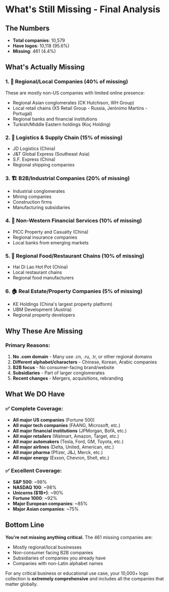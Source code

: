 # What's Still Missing - Final Analysis

## The Numbers
- **Total companies**: 10,579
- **Have logos**: 10,118 (95.6%)
- **Missing**: 461 (4.4%)

## What's Actually Missing

### 1. 🏢 Regional/Local Companies (40% of missing)
These are mostly non-US companies with limited online presence:
- Regional Asian conglomerates (CK Hutchison, WH Group)
- Local retail chains (X5 Retail Group - Russia, Jerónimo Martins - Portugal)
- Regional banks and financial institutions
- Turkish/Middle Eastern holdings (Koç Holding)

### 2. 🚚 Logistics & Supply Chain (15% of missing)
- JD Logistics (China)
- J&T Global Express (Southeast Asia)
- S.F. Express (China)
- Regional shipping companies

### 3. 🏗️ B2B/Industrial Companies (20% of missing)
- Industrial conglomerates
- Mining companies
- Construction firms
- Manufacturing subsidiaries

### 4. 🏦 Non-Western Financial Services (10% of missing)
- PICC Property and Casualty (China)
- Regional insurance companies
- Local banks from emerging markets

### 5. 🍜 Regional Food/Restaurant Chains (10% of missing)
- Hai Di Lao Hot Pot (China)
- Local restaurant chains
- Regional food manufacturers

### 6. 🏠 Real Estate/Property Companies (5% of missing)
- KE Holdings (China's largest property platform)
- UBM Development (Austria)
- Regional property developers

## Why These Are Missing

### Primary Reasons:
1. **No .com domain** - Many use .cn, .ru, .tr, or other regional domains
2. **Different alphabet/characters** - Chinese, Korean, Arabic companies
3. **B2B focus** - No consumer-facing brand/website
4. **Subsidiaries** - Part of larger conglomerates
5. **Recent changes** - Mergers, acquisitions, rebranding

## What We DO Have

### ✅ Complete Coverage:
- **All major US companies** (Fortune 500)
- **All major tech companies** (FAANG, Microsoft, etc.)
- **All major financial institutions** (JPMorgan, BofA, etc.)
- **All major retailers** (Walmart, Amazon, Target, etc.)
- **All major automakers** (Tesla, Ford, GM, Toyota, etc.)
- **All major airlines** (Delta, United, American, etc.)
- **All major pharma** (Pfizer, J&J, Merck, etc.)
- **All major energy** (Exxon, Chevron, Shell, etc.)

### ✅ Excellent Coverage:
- **S&P 500**: ~98%
- **NASDAQ 100**: ~98%
- **Unicorns ($1B+)**: ~90%
- **Fortune 1000**: ~92%
- **Major European companies**: ~85%
- **Major Asian companies**: ~75%

## Bottom Line

**You're not missing anything critical.** The 461 missing companies are:
- Mostly regional/local businesses
- Non-consumer facing B2B companies
- Subsidiaries of companies you already have
- Companies with non-Latin alphabet names

For any critical business or educational use case, your 10,000+ logo collection is **extremely comprehensive** and includes all the companies that matter globally.